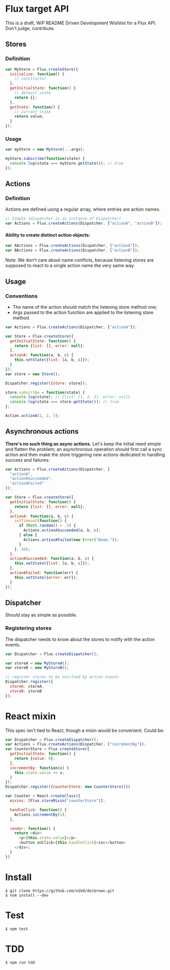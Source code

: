 Flux target API
===============

This is a draft, WiP README Driven Development Wishlist for a Flux API. Don't judge, contribute.

Stores
------

### Definition

```js
var MyStore = Flux.createStore({
  initialize: function() {
    // constructor
  },
  getInitialState: function() {
    // default state
    return {};
  },
  getState: function() {
    // current state
    return value;
  }
});
```

### Usage

```js
var myStore = new MyStore(...args);

myStore.subscribe(function(state) {
  console.log(state === myStore.getState()); // true
});
```

Actions
-------

### Definition

Actions are defined using a regular array, where entries are action names.

```js
// Simple (dispatcher is an instance of Dispatcher)
var Actions = Flux.createActions(Dispatcher, ["actionA", "actionB"]);
```

#### Ability to create distinct action objects:

```js
var AActions = Flux.createActions(Dispatcher, ["actionA"]);
var BActions = Flux.createActions(Dispatcher, ["actionB"]);
```

Note: We don't care about name conflicts, because listening stores are supposed to react to a single action name the very same way.

## Usage

### Conventions

- The name of the action should match the listening store method one;
- Args passed to the action function are applied to the listening store method.

```js
var Actions = Flux.createActions(Dispatcher, ["actionA"]);

var Store = Flux.createStore({
  getInitialState: function() {
    return {list: [], error: null};
  },
  actionA: function(a, b, c) {
    this.setState({list: [a, b, c]});
  }
});
var store = new Store();

Dispatcher.register({store: store});

store.subscribe = function(state) {
  console.log(state); // {list: [1, 2, 3], error: null}
  console.log(state === store.getState()); // true
};

Action.actionA(1, 2, 3);

```

## Asynchronous actions

**There's no such thing as async actions.** Let's keep the initial need simple and flatten the problem; an asynchronous operation should first call a sync action and then make the store triggering new actions dedicated to handling success and failures:

```js
var Actions = Flux.createActions(Dispatcher, [
  "actionA",
  "actionASucceeded",
  "actionAFailed"
]);

var Store = Flux.createStore({
  getInitialState: function() {
    return {list: [], error: null};
  },
  actionA: function(a, b, c) {
    setTimeout(function() {
      if (Math.random() > .5) {
        Actions.actionASucceeded(a, b, c);
      } else {
        Actions.actionAFailed(new Error("Boom."));
      }
    }, 50);
  },
  actionASucceeded: function(a, b, c) {
    this.setState({list: [a, b, c]});
  },
  actionAFailed: function(err) {
    this.setState({error: err});
  }
});
```

Dispatcher
----------

Should stay as simple as possible.

### Registering stores

The dispatcher needs to know about the stores to notify with the action events.

```js
var Dispatcher = Flux.createDispatcher();

var storeA = new MyStoreA();
var storeB = new MyStoreB();

// register stores to be notified by action events
Dispatcher.register({
  storeA: storeA,
  storeB: storeB
});
```

React mixin
===========

This spec isn't tied to React, though a mixin would be convenient. Could be:

```js
var Dispatcher = Flux.createDispatcher();
var Actions = Flux.createActions(Dispatcher, ["incrementBy"]);
var CounterStore = Flux.createStore({
  getInitialState: function() {
    return {value: 0};
  },
  incrementBy: function(x) {
    this.state.value += x;
  }
});
Dispatcher.register({counterStore: new CounterStore()})

var Counter = React.createClass({
  mixins: [Flux.storeMixin("counterStore")],

  handleClick: function() {
    Actions.incrementBy(1);
  },

  render: function() {
    return <div>
      <p>{this.state.value}</p>
      <button onClick={this.handleClick}>inc</button>
    </div>;
  }
})
```

Install
=======

    $ git clone https://github.com/n1k0/docbrown.git
    $ nom install --dev

Test
====

    $ npm test

TDD
===

    $ npm run tdd
